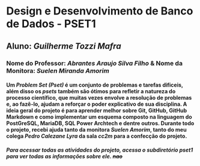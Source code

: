 # Design e Desenvolvimento de Banco de Dados - PSET1
## Aluno: *Guilherme Tozzi Mafra*  
### Nome do Professor: *Abrantes Araujo Silva Filho* & Nome da Monitora: *Suelen Miranda Amorim*
#### Um *Problem Set (Pset)* é um conjunto de problemas e tarefas dificeis, além disso os *psets* também são ótimos para refletir a natureza do processo científico, que muitas vezes envolve a resolução de problemas e, ao fazê-lo, ajudam a reforçar o poder explicativo de sua disciplina. A ideia geral do projeto é para aprender melhor sobre Git, GitHub, GitHub Markdown e como implementar um esquema composto na linguagem do PostGreSQL, MariaDB, SQL Power Archtech e dentre outros. Durante todo o projeto, recebi ajuda tanto da monitora *Suelen Amorim*, tanto do meu colega *Pedro Calezane Lyra* da sala *cc2m* para a confecção do projeto.
##### Para acessar todas as atividades do projeto, acessa o subdiretório *pset1* para ver todas as informações sobre ele. ~~nao~~
